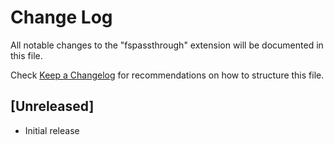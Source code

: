 # Change Log

All notable changes to the "fspassthrough" extension will be documented in this file.

Check [Keep a Changelog](http://keepachangelog.com/) for recommendations on how to structure this file.

## [Unreleased]

- Initial release